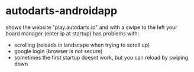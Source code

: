 # autodarts-androidapp

shows the website "play.autodarts.io" and with a swipe to the left your board manager (enter ip at startup)
has problems with:
- scrolling (reloads in landscape when trying to scroll up)
- google login (browser is not secure)
- sometimes the first startup doesnt work, but you can reload by swiping down
